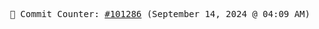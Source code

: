 <p align="center">
    <samp>
        📮 Commit Counter: <a href="https://github.com/Javascript-void0/Javascript-void0/commits/main">#101286</a> (September 14, 2024 @ 04:09 AM)
    </samp>
</p>